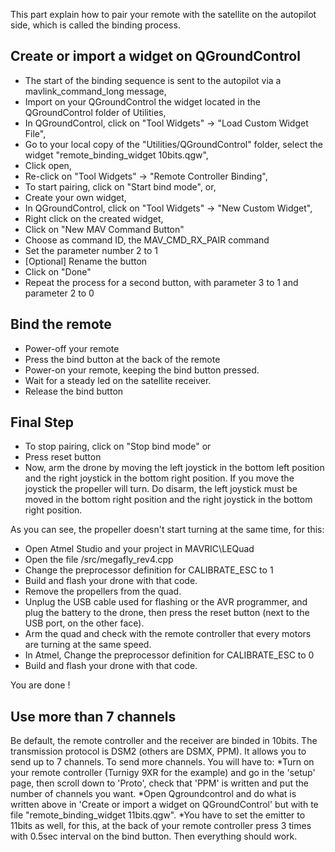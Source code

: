 This part explain how to pair your remote with the satellite on the autopilot side, which is called the binding process.

## Create or import a widget on QGroundControl
* The start of the binding sequence is sent to the autopilot via a mavlink_command_long message,
* Import on your QGroundControl the widget located in the QGroundControl folder of Utilities,
 * In QGroundControl, click on "Tool Widgets" -> "Load Custom Widget File",
 * Go to your local copy of the "Utilities/QGroundControl" folder, select the widget "remote_binding_widget 10bits.qgw",
 * Click open,
 * Re-click on "Tool Widgets" -> "Remote Controller Binding",
 * To start pairing, click on "Start bind mode", or,
* Create your own widget,
 * In QGroundControl, click on "Tool Widgets" -> "New Custom Widget",
 * Right click on the created widget,
 * Click on "New MAV Command Button"
 * Choose as command ID, the MAV_CMD_RX_PAIR command
 * Set the parameter number 2 to 1
 * [Optional] Rename the button
 * Click on "Done"
 * Repeat the process for a second button, with parameter 3 to 1 and parameter 2 to 0

## Bind the remote
* Power-off your remote
* Press the bind button at the back of the remote
* Power-on your remote, keeping the bind button pressed. 
* Wait for a steady led on the satellite receiver. 
* Release the bind button

## Final Step
* To stop pairing, click on "Stop bind mode"
or 
* Press reset button
* Now, arm the drone by moving the left joystick in the bottom left position and the right joystick in the bottom right position. If you move the joystick the propeller will turn. Do disarm, the left joystick must be moved in the bottom right position and the right joystick in the bottom right position.  

As you can see, the propeller doesn't start turning at the same time, for this:
* Open Atmel Studio and your project in MAVRIC\LEQuad
* Open the file /src/megafly_rev4.cpp
* Change the preprocessor definition for CALIBRATE_ESC to 1
* Build and flash your drone with that code. 
* Remove the propellers from the quad.
* Unplug the USB cable used for flashing or the AVR programmer, and plug the battery to the drone, then press the reset button (next to the USB port, on the other face).
* Arm the quad and check with the remote controller that every motors are turning at the same speed.
* In Atmel, Change the preprocessor definition for CALIBRATE_ESC to 0
* Build and flash your drone with that code.

You are done !

## Use more than 7 channels
Be default, the remote controller and the receiver are binded in 10bits. The transmission protocol is DSM2 (others are DSMX, PPM). It allows you to send up to 7 channels. To send more channels. You will have to:
*Turn on your remote controller (Turnigy 9XR for the example) and go in the 'setup' page, then scroll down to 'Proto', check that 'PPM' is written and put the number of channels you want.
*Open Qgroundcontrol and do what is written above in 'Create or import a widget on QGroundControl' but with te file "remote_binding_widget 11bits.qgw".
*You have to set the emitter to 11bits as well, for this, at the back of your remote controller press 3 times with 0.5sec interval on the bind button. Then everything should work.
